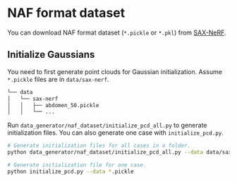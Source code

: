 # NAF format dataset

You can download NAF format dataset (`*.pickle` or `*.pkl`) from [SAX-NeRF](https://github.com/caiyuanhao1998/SAX-NeRF).

## Initialize Gaussians
You need to first generate point clouds for Gaussian initialization. Assume `*.pickle` files are in `data/sax-nerf`.

```sh
└── data   
│   └── sax-nerf
│   │   ├── abdomen_50.pickle
│   │   └── ...
```

Run `data_generator/naf_dataset/initialize_pcd_all.py` to generate initialization files. You can also generate one case with `initialize_pcd.py`.

```sh
# Generate initialization files for all cases in a folder.
python data_generator/naf_dataset/initialize_pcd_all.py --data data/sax-nerf

# Generate initialization file for one case.
python initialize_pcd.py --data *.pickle
```
